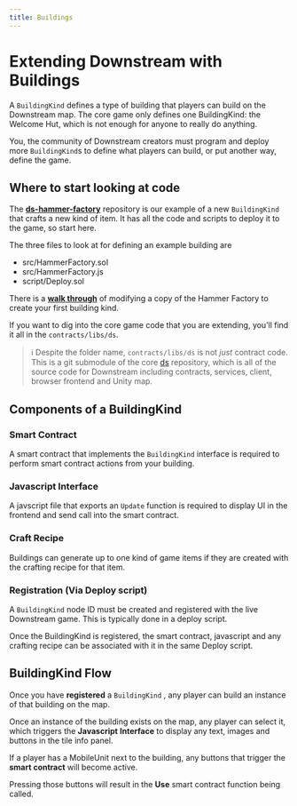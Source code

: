 ```yaml
---
title: Buildings
---
```


# Extending Downstream with Buildings

A `BuildingKind` defines a type of building that players can build on the Downstream map. The core game only defines one BuildingKind: the Welcome Hut, which is not enough for anyone to really do anything.

You, the community of Downstream creators must program and deploy more `BuildingKind`s to define what players can build, or put another way, define the game.

## Where to start looking at code

The **[ds-hammer-factory](https://github.com/playmint/ds-hammer-factory)** repository is our example of a new `BuildingKind` that crafts a new kind of item. It has all the code and scripts to deploy it to the game, so start here.

The three files to look at for defining an example building are 

- src/HammerFactory.sol
- src/HammerFactory.js
- script/Deploy.sol

There is a [**walk through**](https://www.notion.so/Developing-a-New-Building-eeb3d01d67834ae6abb1e9e98f5e1322?pvs=21) of modifying a copy of the Hammer Factory to create your first building kind.

If you want to dig into the core game code that you are extending, you’ll find it all in the `contracts/libs/ds`. 

> ℹ️ Despite the folder name, `contracts/libs/ds` is not *just* contract code. This is a git submodule of the core [ds](https://github.com/playmint/ds) repository, which is all of the source code for Downstream including contracts, services, client, browser frontend and Unity map.

## Components of a BuildingKind

### Smart Contract

A smart contract that implements the `BuildingKind` interface is required to perform smart contract actions from your building. 

### Javascript Interface

A javscript file that exports an `Update` function is required to display UI in the frontend and send call into the smart contract.

### Craft Recipe

Buildings can generate up to one kind of game items if they are created with the crafting recipe for that item.

### Registration (Via Deploy script)

A `BuildingKind` node ID must be created and registered with the live Downstream game. This is typically done in a deploy script.

Once the BuildingKind is registered, the smart contract, javascript and any crafting recipe can be associated with it in the same Deploy script.

## BuildingKind Flow

Once you have **registered** a `BuildingKind` , any player can build an instance of that building on the map. 

Once an instance of the building exists on the map, any player can select it, which triggers the **Javascript** **Interface** to display any text, images and buttons in the tile info panel.

If a player has a MobileUnit next to the building, any buttons that trigger the **smart contract** will become active.

Pressing those buttons will result in the **Use** smart contract function being called.

